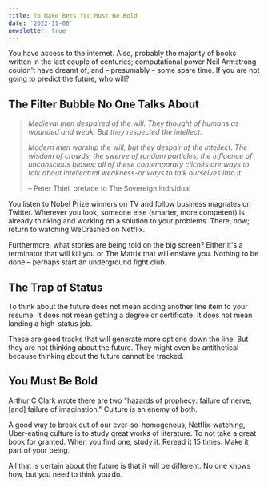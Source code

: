 ```yaml
---
title: To Make Bets You Must Be Bold
date: '2022-11-06'
newsletter: true
---
```


You have access to the internet. Also, probably the majority of books written in the last couple of centuries; computational power Neil Armstrong couldn't have dreamt of; and – presumably – some spare time. If you are not going to predict the future, who will?

## The Filter Bubble No One Talks About

> *Medieval men despaired of the will. They thought of humans as wounded and weak. But they respected the intellect.*
>
> *Modern men worship the will, but they despair of the intellect. The wisdom of crowds; the swerve of random particles; the influence of unconscious biases: all of these contemporary clichés are ways to talk about intellectual weakness-or ways to talk ourselves into it.*
>
> – Peter Thiel, preface to The Sovereign Individual
>

You listen to Nobel Prize winners on TV and follow business magnates on Twitter. Wherever you look, someone else (smarter, more competent) is already thinking and working on a solution to your problems. There, now; return to watching WeCrashed on Netflix.

Furthermore, what stories are being told on the big screen? Either it's a terminator that will kill you or The Matrix that will enslave you. Nothing to be done – perhaps start an underground fight club.

## The Trap of Status

To think about the future does not mean adding another line item to your resume. It does not mean getting a degree or certificate. It does not mean landing a high-status job.

These are good tracks that will generate more options down the line. But they are not thinking about the future. They might even be antithetical because thinking about the future cannot be tracked.

## You Must Be Bold

Arthur C Clark wrote there are two "hazards of prophecy: failure of nerve, [and] failure of imagination." Culture is an enemy of both.

A good way to break out of our ever-so-homogenous, Netflix-watching, Uber-eating culture is to study great works of literature. To not take a great book for granted. When you find one, study it. Reread it 15 times. Make it part of your being.

All that is certain about the future is that it will be different. No one knows how, but you need to think you do.
